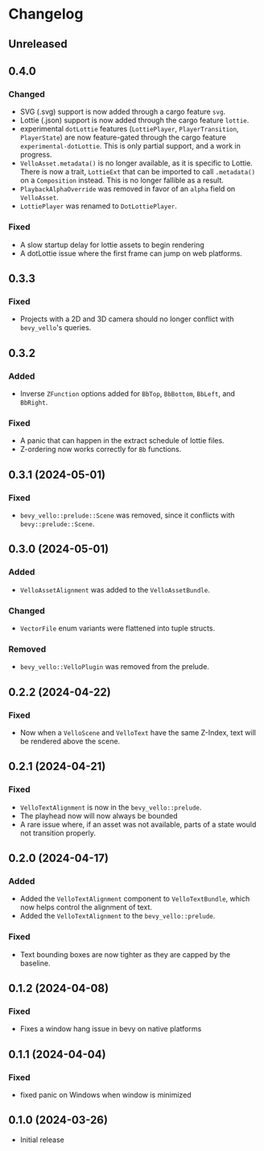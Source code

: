 # Changelog

<!-- Instructions

This changelog follows the patterns described here: <https://keepachangelog.com/en/1.0.0/>.

Subheadings to categorize changes are `added, changed, deprecated, removed, fixed, security`.

-->

## Unreleased

## 0.4.0

### Changed

- SVG (.svg) support is now added through a cargo feature `svg`.
- Lottie (.json) support is now added through the cargo feature `lottie`.
- experimental `dotLottie` features (`LottiePlayer`, `PlayerTransition`, `PlayerState`) are now feature-gated through the cargo feature `experimental-dotLottie`. This is only partial support, and a work in progress.
- `VelloAsset.metadata()` is no longer available, as it is specific to Lottie. There is now a trait, `LottieExt` that can be imported to call `.metadata()` on a `Composition` instead. This is no longer fallible as a result.
- `PlaybackAlphaOverride` was removed in favor of an `alpha` field on `VelloAsset`.
- `LottiePlayer` was renamed to `DotLottiePlayer`.

### Fixed

- A slow startup delay for lottie assets to begin rendering
- A dotLottie issue where the first frame can jump on web platforms.

## 0.3.3

### Fixed

- Projects with a 2D and 3D camera should no longer conflict with `bevy_vello`'s queries.

## 0.3.2

### Added

- Inverse `ZFunction` options added for `BbTop`, `BbBottom`, `BbLeft`, and `BbRight`.

### Fixed

- A panic that can happen in the extract schedule of lottie files.
- Z-ordering now works correctly for `Bb` functions.

## 0.3.1 (2024-05-01)

### Fixed

- `bevy_vello::prelude::Scene` was removed, since it conflicts with `bevy::prelude::Scene`.

## 0.3.0 (2024-05-01)

### Added

- `VelloAssetAlignment` was added to the `VelloAssetBundle`.

### Changed

- `VectorFile` enum variants were flattened into tuple structs.

### Removed

- `bevy_vello::VelloPlugin` was removed from the prelude.

## 0.2.2 (2024-04-22)

### Fixed

- Now when a `VelloScene` and `VelloText` have the same Z-Index, text will be rendered above the scene.

## 0.2.1 (2024-04-21)

### Fixed

- `VelloTextAlignment` is now in the `bevy_vello::prelude`.
- The playhead now will now always be bounded
- A rare issue where, if an asset was not available, parts of a state would not transition properly.

## 0.2.0 (2024-04-17)

### Added

- Added the `VelloTextAlignment` component to `VelloTextBundle`, which now helps control the alignment of text.
- Added the `VelloTextAlignment` to the `bevy_vello::prelude`.

### Fixed

- Text bounding boxes are now tighter as they are capped by the baseline.

## 0.1.2 (2024-04-08)

### Fixed

- Fixes a window hang issue in bevy on native platforms

## 0.1.1 (2024-04-04)

### Fixed

- fixed panic on Windows when window is minimized

## 0.1.0 (2024-03-26)

- Initial release
